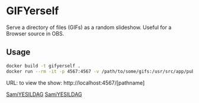 # GIFYerself

Serve a directory of files (GIFs) as a random slideshow. Useful for a Browser source in OBS.

## Usage

```bash
docker build -t gifyerself .
docker run --rm -it -p 4567:4567 -v /path/to/some/gifs:/usr/src/app/public/[pathname] gifyerself:latest
```

URL: to view the show: http://localhost:4567/[pathname]


[SamiYESILDAG](https://github.com/YesildagSami)
[SamiYESILDAG](https://github.com/YesildagSami)